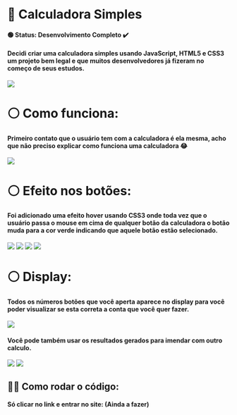 # 📘 Calculadora Simples

#### 🟢 Status: Desenvolvimento Completo ✔️

#### Decidi criar uma calculadora simples usando JavaScript, HTML5 e CSS3 um projeto bem legal e que muitos desenvolvedores já fizeram no começo de seus estudos. 

![](https://media.discordapp.net/attachments/1150552262851186818/1150559001780686950/Imagem_do_WhatsApp_de_2023-09-10_as_19.11.25.jpg)

# ⚪ Como funciona:
#### Primeiro contato que o usuário tem com a calculadora é ela mesma, acho que não preciso explicar como funciona uma calculadora 😂

![](https://media.discordapp.net/attachments/1150552262851186818/1150552364282019850/image.png)

# ⚪ Efeito nos botões:
#### Foi adicionado uma efeito hover usando CSS3 onde toda vez que o usuário passa o mouse em cima de qualquer botão da calculadora o botão muda para a cor verde indicando que aquele botão estão selecionado. 

![](https://media.discordapp.net/attachments/1150552262851186818/1150552533144715335/image.png)
![](https://media.discordapp.net/attachments/1150552262851186818/1150552569408659556/image.png)
![](https://media.discordapp.net/attachments/1150552262851186818/1150552612622565417/image.png)
![](https://media.discordapp.net/attachments/1150552262851186818/1150552653772894279/image.png)


# ⚪ Display:
#### Todos os números botões que você aperta aparece no display para você poder visualizar se esta correta a conta que você quer fazer. 

![](https://media.discordapp.net/attachments/1150552262851186818/1150552738195853342/image.png)

#### Você pode também usar os resultados gerados para imendar com outro calculo. 

![](https://media.discordapp.net/attachments/1150552262851186818/1150552771372781679/image.png)
![](https://media.discordapp.net/attachments/1150552262851186818/1150560263326662848/image.png)

## 👨‍💻 Como rodar o código: 

#### Só clicar no link e entrar no site: (Ainda a fazer)

